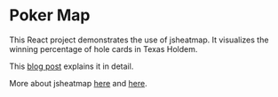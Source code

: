 # Poker Map

This React project demonstrates the use of jsheatmap. It visualizes the winning percentage of hole cards in Texas Holdem. 

This [blog post](https://www.jeffamabob.com/posts/holecardmap) explains it in detail.

More about jsheatmap [here](https://www.npmjs.com/package/jsheatmap) and [here](https://www.freecodecamp.org/news/a-heat-map-implementation-in-typescript/).


